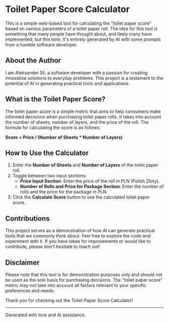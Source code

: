 # Toilet Paper Score Calculator

This is a simple web-based tool for calculating the "toilet paper score" based on various parameters of a toilet paper roll. The idea for this tool is something that many people have thought about, and likely many have implemented, but this time, it's entirely generated by AI with some prompts from a humble software developer.

## About the Author

I am Aleksander Sil, a software developer with a passion for creating innovative solutions to everyday problems. This project is a testament to the potential of AI in generating practical tools and applications. 

## What is the Toilet Paper Score?

The toilet paper score is a simple metric that aims to help consumers make informed decisions when purchasing toilet paper rolls. It takes into account the number of sheets, number of layers, and the price of the roll. The formula for calculating the score is as follows:

**Score = Price / (Number of Sheets * Number of Layers)**

## How to Use the Calculator

1. Enter the **Number of Sheets** and **Number of Layers** of the toilet paper roll.
2. Toggle between two input sections:
   - **Price Input Section**: Enter the price of the roll in PLN (Polish Zloty).
   - **Number of Rolls and Price for Package Section**: Enter the number of rolls and the price for the package in PLN.
3. Click the **Calculate Score** button to see the calculated toilet paper score.

## Contributions

This project serves as a demonstration of how AI can generate practical tools that we commonly think about. Feel free to explore the code and experiment with it. If you have ideas for improvements or would like to contribute, please don't hesitate to reach out!

## Disclaimer

Please note that this tool is for demonstration purposes only and should not be used as the sole basis for purchasing decisions. The "toilet paper score" metric may not take into account all factors relevant to your specific preferences and needs.

Thank you for checking out the Toilet Paper Score Calculator!

---
Generated with love and AI assistance.
